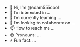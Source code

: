 
- 👋 Hi, I’m @adam555cool
- 👀 I’m interested in ...
- 🌱 I’m currently learning ...
- 💞️ I’m looking to collaborate on ...
- 📫 How to reach me ...
- 😄 Pronouns: ...
- ⚡ Fun fact: ...

<!---
adam555cool/adam555cool is a ✨ special ✨ repository because its `README.md` (this file) appears on your GitHub profile.
You can click the Preview link to take a look at your changes.
--->
